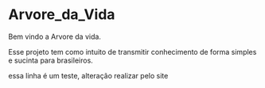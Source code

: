 # Arvore_da_Vida
 Bem vindo a Arvore da vida.

 Esse projeto tem como intuito de transmitir conhecimento de forma simples e sucinta para brasileiros.
 
essa linha é um teste, alteração realizar pelo site
